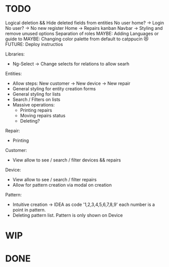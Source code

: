 # TODO

Logical deletion && Hide deleted fields from entities
No user home? -> Login
No user? -> No new register
Home -> Repairs kanban
Navbar -> Styling and remove unused options
Separation of roles
MAYBE: Adding Languages or guide to
MAYBE: Changing color palette from default to catppucin 😻
FUTURE: Deploy instructios

Libraries:

- Ng-Select -> Change selects for relations to allow searh

Entities:

- Allow steps: New customer -> New device -> New repair
- General styling for entity creation forms
- General styling for lists
- Search / Filters on lists
- Massive operations:
  - Printing repairs
  - Moving repairs status
  - Deleting?

Repair:

- Printing

Customer:

- View allow to see / search / filter devices && repairs

Device:

- View allow to see / search / filter repairs
- Allow for pattern creation via modal on creation

Pattern:

- Intuitive creation -> IDEA as code '1,2,3,4,5,6,7,8,9' each number is a point in pattern.
- Deleting pattern list. Pattern is only shown on Device

# WIP

# DONE
